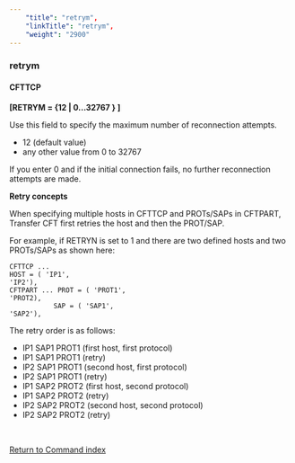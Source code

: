 ```yaml
---
    "title": "retrym",
    "linkTitle": "retrym",
    "weight": "2900"
---
```

<span id="retrym"></span>

### retrym

#### CFTTCP

****[RETRYM = {12
&#124; 0...32767 } ]****

Use this field to specify the maximum number of reconnection attempts.

- 12 (default value)
- any
    other value from 0 to 32767

If you enter 0 and if the initial connection fails, no further reconnection
attempts are made.

**Retry concepts**

When specifying multiple hosts in CFTTCP and PROTs/SAPs in CFTPART, Transfer CFT first retries the host and then the PROT/SAP.

For example, if RETRYN is set to 1 and there are two defined hosts and two PROTs/SAPs as shown here:

```
CFTTCP ...
HOST = ( 'IP1',
'IP2'),
CFTPART ... PROT = ( 'PROT1',
'PROT2),
           SAP = ( 'SAP1',
'SAP2'),
```

The retry order is as follows:

- IP1 SAP1 PROT1 (first host, first protocol)
- IP1 SAP1 PROT1 (retry)
- IP2 SAP1 PROT1 (second host, first protocol)
- IP2 SAP1 PROT1 (retry)
- IP1 SAP2 PROT2 (first host, second protocol)
- IP1 SAP2 PROT2 (retry)
- IP2 SAP2 PROT2 (second host, second protocol)
- IP2 SAP2 PROT2 (retry)

 

[Return to Command index](../../)
